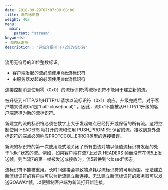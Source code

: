 ```yaml
---
date: 2018-09-29T07:07:00+08:00
title: 流的标识符
weight: 402
menu:
  main:
    parent: "stream"
keywords:
- 流的标识符
description : "详细介绍HTTP/2流的标识符"
---
```


流用无符号的31位整数标识。

- 客户端发起的流必须使用`奇数`流标识符
- 由服务器发起的必须使用`偶数`流标识符

连接控制消息使用零（0x0）的流标识符;零流标识符不能用于建立新的流。

被升级到HTTP/2的HTTP/1.1请求以流标识符（0x1）响应。升级完成后，对于客户端来说流0x1是“half-close(local)” 。因此，流0x1不能被从HTTP/1.1升级的客户端选择为新的流标识符。

新建立的流的标识符必须在数字上大于发起端点已经打开或保留的所有流。这将控制使用 HEADERS 帧打开的流和使用 PUSH_PROMISE 保留的流。接收到意外流标识符的端点必须响应PROTOCOL_ERROR类型的连接错误。

新流的标识符的第一次使用隐式地关闭了所有由该对端以低值流标识符发起的处于“idle”状态的流。例如，如果客户端在流7上发送 HEADERS 帧而没有在流5上发送帧，则当流7的第一帧被发送或接收时，流5转换到“closed”状态。

流标识符不能被重用。长时间连接会导致端点耗尽流标识符的可用范围。无法建立新流标识符的客户端可以为新流建立新连接。无法建立新流标识符的服务器可以发送GOAWAY帧，以便强制客户端为新流打开新连接。